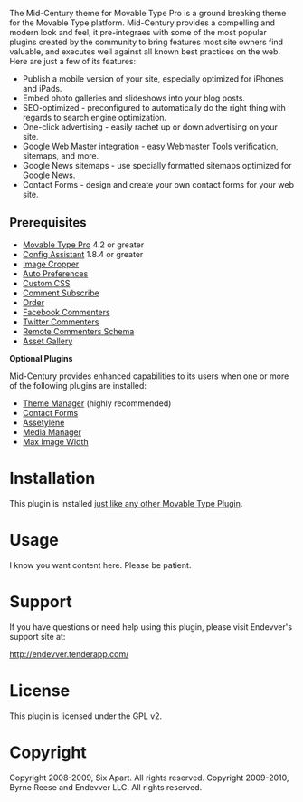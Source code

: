 The Mid-Century theme for Movable Type Pro is a ground breaking theme for the Movable Type platform. Mid-Century provides a compelling and modern look and feel, it pre-integraes with some of the most popular plugins created by the community to bring features most site owners find valuable, and executes well against all known best practices on the web. Here are just a few of its features:

* Publish a mobile version of your site, especially optimized for iPhones and iPads.
* Embed photo galleries and slideshows into your blog posts.
* SEO-optimized - preconfigured to automatically do the right thing with regards to search engine optimization.
* One-click advertising - easily rachet up or down advertising on your site.
* Google Web Master integration - easy Webmaster Tools verification, sitemaps, and more.
* Google News sitemaps - use specially formatted sitemaps optimized for Google News.
* Contact Forms - design and create your own contact forms for your web site.

## Prerequisites

* [Movable Type Pro](http://www.movabletype.org/download.html) 4.2 or greater
* [Config Assistant](http://github.com/endevver/mt-plugin-configassistant/downloads) 1.8.4 or greater
* [Image Cropper](http://github.com/byrnereese/mt-plugin-imagecropper/downloads)
* [Auto Preferences](http://github.com/byrnereese/mt-plugin-autoprefs/downloads)
* [Custom CSS](http://github.com/byrnereese/mt-plugin-customcss/downloads)
* [Comment Subscribe](http://github.com/byrnereese/mt-plugin-comment-subscribe/downloads)
* [Order](http://markpasc.org/code/mt/order/)
* [Facebook Commenters](http://github.com/byrnereese/mt-plugin-facebook-connect-commenters/downloads)
* [Twitter Commenters](http://mt-hacks.com/twittercommenters.html)
* [Remote Commenters Schema](http://mt-hacks.com/remotecommentsschema.html)
* [Asset Gallery](http://github.com/byrnereese/mt-plugin-assetgallery/downloads)

**Optional Plugins**

Mid-Century provides enhanced capabilities to its users when one or more of the following plugins are installed:

* [Theme Manager](http://github.com/endevver/mt-plugin-theme-manager/downloads) (highly recommended)
* [Contact Forms](http://github.com/endevver/mt-plugin-contactforms/downloads)
* [Assetylene](http://plugins.movabletype.org/assetylene/)
* [Media Manager](http://github.com/byrnereese/mt-plugin-mediamanager/downloads)
* [Max Image Width](http://github.com/byrnereese/mt-plugin-maximagewidth/downloads)

# Installation

This plugin is installed [just like any other Movable Type Plugin](http://www.majordojo.com/2008/12/the-ultimate-guide-to-installing-movable-type-plugins.php).

# Usage

I know you want content here. Please be patient.

# Support

If you have questions or need help using this plugin, please visit Endevver's support site at:

http://endevver.tenderapp.com/

# License

This plugin is licensed under the GPL v2.

# Copyright

Copyright 2008-2009, Six Apart. All rights reserved.
Copyright 2009-2010, Byrne Reese and Endevver LLC. All rights reserved.

